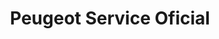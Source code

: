 ---
title: "Peugeot Service Oficial"
url: /montevideo/peugeot-service-oficial/
shop: Autowerkstatt
---